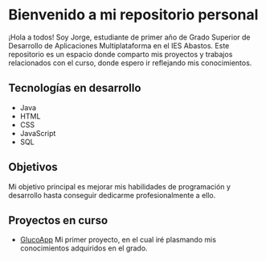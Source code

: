 # Bienvenido a mi repositorio personal

¡Hola a todos! Soy Jorge,  estudiante de primer año de Grado Superior de Desarrollo de Aplicaciones Multiplataforma en el IES Abastos. Este repositorio es un espacio donde comparto mis proyectos y trabajos relacionados con el curso, donde espero ir reflejando mis conocimientos.

## Tecnologías en desarrollo

- Java
- HTML
- CSS
- JavaScript
- SQL

## Objetivos

Mi objetivo principal es mejorar mis habilidades de programación y desarrollo hasta conseguir dedicarme profesionalmente a ello.


## Proyectos en curso

- [GlucoApp](https://github.com/cokke93/AppGlucosa.git) Mi primer proyecto, en el cual iré plasmando mis conocimientos adquiridos en el grado.
